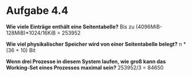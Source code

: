 # Aufgabe 4.4
**Wie viele Einträge enthält eine Seitentabelle?**
Bis zu (4096MiB-128MiB)*1024/16KiB = 253952

**Wie viel physikalischer Speicher wird von einer Seitentabelle belegt?**
n * (36 + 10) Bit

**Wenn drei Prozesse in diesem System laufen, wie groß kann das Working-Set eines Prozesses maximal sein?**
253952/3 = 84650
